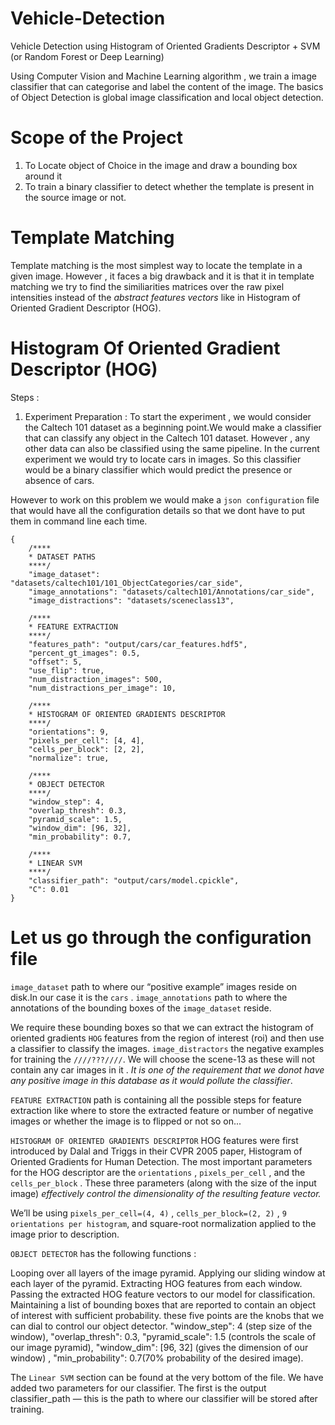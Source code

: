 # Vehicle-Detection
Vehicle Detection using Histogram of Oriented Gradients Descriptor + SVM  (or Random Forest or Deep Learning)

Using Computer Vision and Machine Learning algorithm , we train a image classifier that can categorise and label the content of the image.
The basics of Object Detection is global image classification and local object detection.

# Scope of the Project 
1. To Locate object of Choice in the image and draw a bounding box around it
2. To train a binary classifier to detect whether the template is present in the source image or not.

# Template Matching 
Template matching is the most simplest way to locate the template in a given image. However , it faces a big drawback and it is that it in template  matching we try to find the similiarities matrices over the raw pixel intensities instead of the _abstract features vectors_ like in Histogram of Oriented Gradient Descriptor (HOG).

# Histogram Of Oriented Gradient Descriptor (HOG)
Steps :
1. Experiment  Preparation : To start the experiment , we would consider the Caltech 101 dataset as a beginning point.We would make a classifier that can classify any object in the Caltech 101 dataset. However , any other data can also be classified using the same pipeline.
In the current experiment we would try to locate cars in images. So this classifier would be a binary classifier which would predict the presence or absence of cars.

However to work on this problem we would make a `json configuration` file that would have all the configuration details so that we dont have to put them in command line each time.

```
{
	/****
	* DATASET PATHS
	****/
	"image_dataset": "datasets/caltech101/101_ObjectCategories/car_side",
	"image_annotations": "datasets/caltech101/Annotations/car_side",
	"image_distractions": "datasets/sceneclass13",

	/****
	* FEATURE EXTRACTION
	****/
	"features_path": "output/cars/car_features.hdf5",
	"percent_gt_images": 0.5,
	"offset": 5,
	"use_flip": true,
	"num_distraction_images": 500,
	"num_distractions_per_image": 10,

	/****
	* HISTOGRAM OF ORIENTED GRADIENTS DESCRIPTOR
	****/
	"orientations": 9,
	"pixels_per_cell": [4, 4],
	"cells_per_block": [2, 2],
	"normalize": true,

	/****
	* OBJECT DETECTOR
	****/
	"window_step": 4,
	"overlap_thresh": 0.3,
	"pyramid_scale": 1.5,
	"window_dim": [96, 32],
	"min_probability": 0.7,

	/****
	* LINEAR SVM
	****/
	"classifier_path": "output/cars/model.cpickle",
	"C": 0.01
}
```

# Let us go through the configuration file

`image_dataset` path to where our “positive example” images reside on disk.In our case it is the `cars` .
`image_annotations` path to where the annotations of the bounding boxes of the `image_dataset` reside.

We require these bounding boxes so that we can extract the histogram of oriented gradients `HOG` features from the region of interest (roi) and then use a classifier to classify the images.
`image_distractors` the negative examples for training the `////???////`. We will choose the scene-13 as these will not contain any car images in it . _It is one of the requirement that we donot have any positive image in this database as it would pollute the classifier_.

`FEATURE EXTRACTION` path is containing all the possible steps for feature extraction like where to store the extracted feature or number of negative images or whether the image is to flipped or not so on...

`HISTOGRAM OF ORIENTED GRADIENTS DESCRIPTOR`
HOG features were first introduced by Dalal and Triggs in their CVPR 2005 paper, Histogram of Oriented Gradients for Human Detection. 
The most important parameters for the HOG descriptor are the `orientations` , `pixels_per_cell` , and the `cells_per_block` . These three parameters (along with the size of the input image) _effectively control the dimensionality of the resulting feature vector._

We’ll be using `pixels_per_cell=(4, 4)` , `cells_per_block=(2, 2)` , `9 orientations per histogram`, and square-root normalization applied to the image prior to description.

 `OBJECT DETECTOR`  has the following functions :

Looping over all layers of the image pyramid.
Applying our sliding window at each layer of the pyramid.
Extracting HOG features from each window.
Passing the extracted HOG feature vectors to our model for classification.
Maintaining a list of bounding boxes that are reported to contain an object of interest with sufficient probability.
these five points  are the knobs that we can dial to control our object detector.
"window_step": 4 (step size of the window),	"overlap_thresh": 0.3,	"pyramid_scale": 1.5 (controls the scale of our image pyramid),	"window_dim": [96, 32] (gives the dimension of our window) ,	"min_probability": 0.7(70% probability of the desired image).


The `Linear SVM` section can be found at the very bottom of the file. We have added two parameters for our classifier. The first is the output classifier_path  — this is the path to where our classifier will be stored after training.


